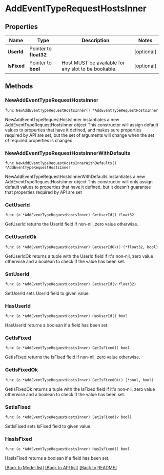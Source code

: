 # AddEventTypeRequestHostsInner

## Properties

Name | Type | Description | Notes
------------ | ------------- | ------------- | -------------
**UserId** | Pointer to **float32** |  | [optional] 
**IsFixed** | Pointer to **bool** | Host MUST be available for any slot to be bookable. | [optional] 

## Methods

### NewAddEventTypeRequestHostsInner

`func NewAddEventTypeRequestHostsInner() *AddEventTypeRequestHostsInner`

NewAddEventTypeRequestHostsInner instantiates a new AddEventTypeRequestHostsInner object
This constructor will assign default values to properties that have it defined,
and makes sure properties required by API are set, but the set of arguments
will change when the set of required properties is changed

### NewAddEventTypeRequestHostsInnerWithDefaults

`func NewAddEventTypeRequestHostsInnerWithDefaults() *AddEventTypeRequestHostsInner`

NewAddEventTypeRequestHostsInnerWithDefaults instantiates a new AddEventTypeRequestHostsInner object
This constructor will only assign default values to properties that have it defined,
but it doesn't guarantee that properties required by API are set

### GetUserId

`func (o *AddEventTypeRequestHostsInner) GetUserId() float32`

GetUserId returns the UserId field if non-nil, zero value otherwise.

### GetUserIdOk

`func (o *AddEventTypeRequestHostsInner) GetUserIdOk() (*float32, bool)`

GetUserIdOk returns a tuple with the UserId field if it's non-nil, zero value otherwise
and a boolean to check if the value has been set.

### SetUserId

`func (o *AddEventTypeRequestHostsInner) SetUserId(v float32)`

SetUserId sets UserId field to given value.

### HasUserId

`func (o *AddEventTypeRequestHostsInner) HasUserId() bool`

HasUserId returns a boolean if a field has been set.

### GetIsFixed

`func (o *AddEventTypeRequestHostsInner) GetIsFixed() bool`

GetIsFixed returns the IsFixed field if non-nil, zero value otherwise.

### GetIsFixedOk

`func (o *AddEventTypeRequestHostsInner) GetIsFixedOk() (*bool, bool)`

GetIsFixedOk returns a tuple with the IsFixed field if it's non-nil, zero value otherwise
and a boolean to check if the value has been set.

### SetIsFixed

`func (o *AddEventTypeRequestHostsInner) SetIsFixed(v bool)`

SetIsFixed sets IsFixed field to given value.

### HasIsFixed

`func (o *AddEventTypeRequestHostsInner) HasIsFixed() bool`

HasIsFixed returns a boolean if a field has been set.


[[Back to Model list]](../README.md#documentation-for-models) [[Back to API list]](../README.md#documentation-for-api-endpoints) [[Back to README]](../README.md)


